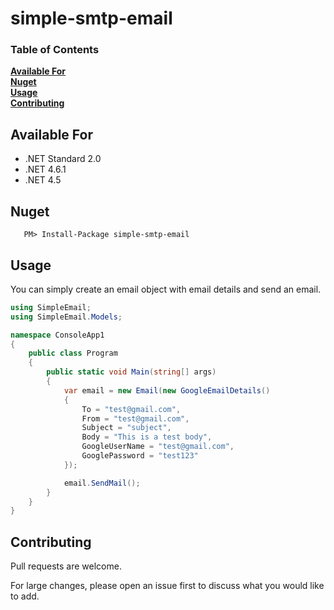 # simple-smtp-email

### Table of Contents
**[Available For](#available-for)**<br>
**[Nuget](#nuget)**<br>
**[Usage](#usage)**<br>
**[Contributing](#contributing)**<br>

## Available For
- .NET Standard 2.0
- .NET 4.6.1
- .NET 4.5

## Nuget

 ```
    PM> Install-Package simple-smtp-email
```


## Usage

You can simply create an email object with email details and send an email. 

```csharp
using SimpleEmail;
using SimpleEmail.Models;

namespace ConsoleApp1
{
    public class Program
    {
        public static void Main(string[] args)
        {
            var email = new Email(new GoogleEmailDetails()
            {
                To = "test@gmail.com",
                From = "test@gmail.com",
                Subject = "subject",
                Body = "This is a test body",
                GoogleUserName = "test@gmail.com",
                GooglePassword = "test123"
            });

            email.SendMail();
        }
    }
}
```


## Contributing

Pull requests are welcome. 

For large changes, please open an issue first to discuss what you would like to add.
